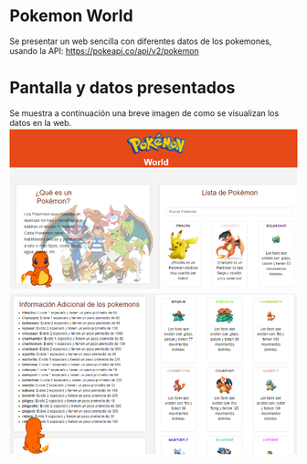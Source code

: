 # Pokemon World
Se presentar un web sencilla con diferentes datos de los pokemones, usando la API: https://pokeapi.co/api/v2/pokemon
# Pantalla y datos presentados
Se muestra a continuación una breve imagen de como se visualizan los datos en la web.
![Web imagen 1](Imagenes/web1.png)
![Web imagen 2](Imagenes/web2.png)
